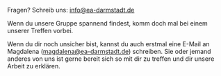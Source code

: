 Fragen? Schreib uns: info@ea-darmstadt.de

Wenn du unsere Gruppe spannend findest, komm doch mal bei einem unserer Treffen vorbei.

Wenn du dir noch unsicher bist, kannst du auch erstmal eine E-Mail an Magdalena (magdalena@ea-darmstadt.de) schreiben. Sie oder jemand anderes von uns ist gerne bereit sich so mit dir zu treffen und dir unsere Arbeit zu erklären.
